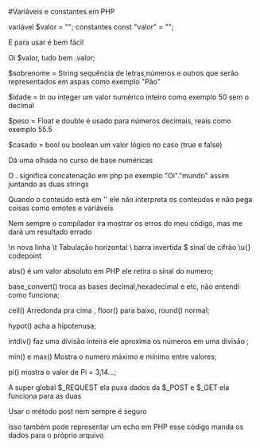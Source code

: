 #Variáveis e constantes em PHP 

variável $valor = "";
constantes const "valor" = "";

E para usar é bem fácil 

Oi $valor, tudo bem .valor;

$sobrenome = String sequência de letras,números e outros que serão representados em aspas como exemplo "Pão"

$idade = In ou integer um valor numérico inteiro como exemplo 50 sem o decimal 

$peso = Float e double é usado para números decimais, reais como exemplo 55.5

$casado = bool ou boolean um valor lógico no caso (true e false)

Dá uma olhada no curso de base numéricas 

O . significa concatenação em php po exemplo "Oi"."mundo" assim juntando as duas strings 

Quando o conteúdo está em '' ele não interpreta os conteúdos e não pega coisas como emotes e variáveis 

Nem sempre o compilador ira mostrar os erros do meu código, mas me dará um resultado errado

\n nova linha
\t Tabulação horizontal
\\ barra invertida 
\$ sinal de cifrão 
\u{} codepoint          

abs() é um valor absoluto em PHP ele retira o sinal do numero;

base_convert() troca as bases decimal,hexadecimal e etc, não entendi como funciona;

ceil() Arredonda pra cima , floor() para baixo, round() normal;

hypot() acha a hipotenusa;

intdiv() faz uma divisão inteira ele aproxima os números em uma divisão ; 

min() e max() Mostra o numero máximo e mínimo entre valores;

pi() mostra o valor de Pi = 3,14...;

A super global $_REQUEST ela puxa dados da $_POST e $_GET ela funciona para as duas

Usar o método post nem sempre é seguro

<?="Bom dia"?> isso também pode representar um echo em PHP

<?php echo $_SERVER['PHP_SELF']?> esse código manda os dados para o próprio arquivo 